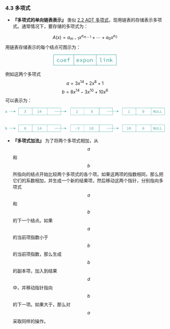### 4.3 多项式

- **『多项式的单向链表表示』** 类似 [2.2 ADT 多项式](../II.数组与结构/2.2-ADT-多项式.md)，现用链表的存储表示多项式。通常情况下，要存储的多项式为：

$$
A(x) = a_{m-1}x^{e_{m-1}} + \cdots + a_0x^{e_0}
$$
用链表存储表示的每个结点可图示为：

<div align="center">
    <img src="res/4-6.svg" width="200px"/>
</div>

<!-- ![4-6](res/4-6.svg) -->

例如这两个多项式
$$
a = 3x^{14} + 2x^8 + 1
$$
$$
b = 8x^{14} - 3x^{10} + 10x^6
$$
可以表示为：

![4-7](res/4-7.svg)

- **『多项式加法』** 为了将两个多项式相加，从 $$a$$ 和 $$b$$ 所指向的结点开始比较两个多项式的各个项。如果这两项的指数相同，那么把它们的系数相加，并生成一个新的结果项，然后移动这两个指针，分别指向多项式 $$a$$ 和 $$b$$ 的下一个结点。如果 $$a$$ 的当前项指数小于 $$b$$ 的当前项指数，那么生成 $$b$$ 的副本项，加入到结果 $$d$$ 中，并移动指针指向 $$b$$ 的下一项。如果大于，那么对 $$a$$ 采取同样的操作。
